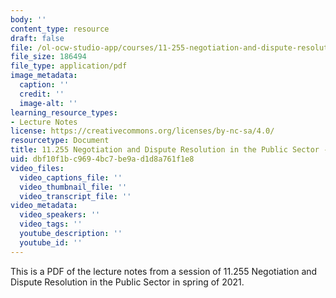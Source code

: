 ```yaml
---
body: ''
content_type: resource
draft: false
file: /ol-ocw-studio-app/courses/11-255-negotiation-and-dispute-resolution-in-the-public-sector-spring-2021/mit11_255s21_lec14.pdf
file_size: 186494
file_type: application/pdf
image_metadata:
  caption: ''
  credit: ''
  image-alt: ''
learning_resource_types:
- Lecture Notes
license: https://creativecommons.org/licenses/by-nc-sa/4.0/
resourcetype: Document
title: 11.255 Negotiation and Dispute Resolution in the Public Sector - Lecture 14
uid: dbf10f1b-c969-4bc7-be9a-d1d8a761f1e8
video_files:
  video_captions_file: ''
  video_thumbnail_file: ''
  video_transcript_file: ''
video_metadata:
  video_speakers: ''
  video_tags: ''
  youtube_description: ''
  youtube_id: ''
---
```

This is a PDF of the lecture notes from a session of 11.255 Negotiation and Dispute Resolution in the Public Sector in spring of 2021.